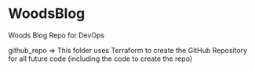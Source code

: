 # WoodsBlog
Woods Blog Repo for DevOps

github_repo => This folder uses Terraform to create the GitHub Repository for all future code (including the code to create the repo)